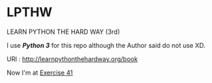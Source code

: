 LPTHW
=====

LEARN PYTHON THE HARD WAY (3rd)

I use **_Python 3_** for this repo although the Author said do not use XD.

URl : http://learnpythonthehardway.org/book

Now I'm at [Exercise 41](http://learnpythonthehardway.org/book/ex41.html)
